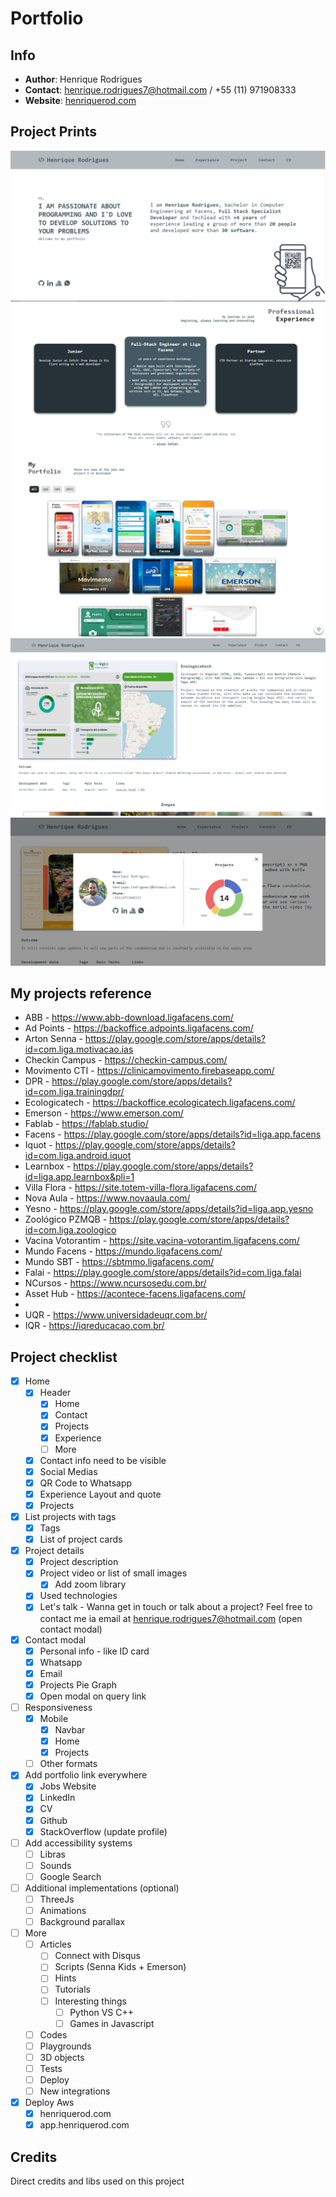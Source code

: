 # Portfolio

## Info

- **Author**: Henrique Rodrigues
- **Contact**: henrique.rodrigues7@hotmail.com / +55 (11) 971908333
- **Website**: [henriquerod.com](https://henriquerod.com)

## Project Prints

![](src/assets/port1.PNG)
![](src/assets/port2.PNG)
![](src/assets/port3.PNG)
![](src/assets/port4.PNG)
![](src/assets/port5.PNG)

## My projects reference

* ABB - https://www.abb-download.ligafacens.com/
* Ad Points - https://backoffice.adpoints.ligafacens.com/
* Arton Senna - https://play.google.com/store/apps/details?id=com.liga.motivacao.ias
* Checkin Campus - https://checkin-campus.com/
* Movimento CTI - https://clinicamovimento.firebaseapp.com/
* DPR - https://play.google.com/store/apps/details?id=com.liga.trainingdpr/
* Ecologicatech - https://backoffice.ecologicatech.ligafacens.com/
* Emerson - https://www.emerson.com/
* Fablab - https://fablab.studio/
* Facens - https://play.google.com/store/apps/details?id=liga.app.facens
* Iquot - https://play.google.com/store/apps/details?id=com.liga.android.iquot
* Learnbox - https://play.google.com/store/apps/details?id=liga.app.learnbox&pli=1
* Villa Flora - https://site.totem-villa-flora.ligafacens.com/
* Nova Aula - https://www.novaaula.com/
* Yesno - https://play.google.com/store/apps/details?id=liga.app.yesno
* Zoológico PZMQB - https://play.google.com/store/apps/details?id=com.liga.zoologico
* Vacina Votorantim - https://site.vacina-votorantim.ligafacens.com/
* Mundo Facens - https://mundo.ligafacens.com/
* Mundo SBT - https://sbtmmo.ligafacens.com/
* Falai - https://play.google.com/store/apps/details?id=com.liga.falai
* NCursos - https://www.ncursosedu.com.br/
* Asset Hub - https://acontece-facens.ligafacens.com/
*
* UQR - https://www.universidadeuqr.com.br/
* IQR - https://iqreducacao.com.br/

## Project checklist

- [x] Home
  - [x] Header
    - [x] Home
    - [x] Contact
    - [x] Projects
    - [x] Experience
    - [ ] More
  - [x] Contact info need to be visible
  - [x] Social Medias
  - [x] QR Code to Whatsapp
  - [x] Experience Layout and quote
  - [x] Projects
- [x] List projects with tags
  - [x] Tags
  - [x] List of project cards
- [x] Project details
  - [x] Project description
  - [x] Project video or list of small images
    - [x] Add zoom library
  - [x] Used technologies
  - [x] Let's talk - Wanna get in touch or talk about a project? Feel free to contact me ia email at
    henrique.rodrigues7@hotmail.com (open contact modal)
- [x] Contact modal
  - [x] Personal info - like ID card
  - [x] Whatsapp
  - [x] Email
  - [x] Projects Pie Graph
  - [x] Open modal on query link
- [ ] Responsiveness
  - [x] Mobile
    - [x] Navbar
    - [x] Home
    - [x] Projects
  - [ ] Other formats
- [x] Add portfolio link everywhere
  - [x] Jobs Website
  - [x] LinkedIn
  - [x] CV
  - [x] Github
  - [x] StackOverflow (update profile)
- [ ] Add accessibility systems
  - [ ] Libras
  - [ ] Sounds
  - [ ] Google Search
- [ ] Additional implementations (optional)
  - [ ] ThreeJs
  - [ ] Animations
  - [ ] Background parallax
- [ ] More
  - [ ] Articles
    - [ ] Connect with Disqus
    - [ ] Scripts (Senna Kids + Emerson)
    - [ ] Hints
    - [ ] Tutorials
    - [ ] Interesting things
      - [ ] Python VS C++
      - [ ] Games in Javascript
  - [ ] Codes
  - [ ] Playgrounds
  - [ ] 3D objects
  - [ ] Tests
  - [ ] Deploy
  - [ ] New integrations
- [x] Deploy Aws
  - [x] henriquerod.com
  - [x] app.henriquerod.com

## Credits

Direct credits and libs used on this project
